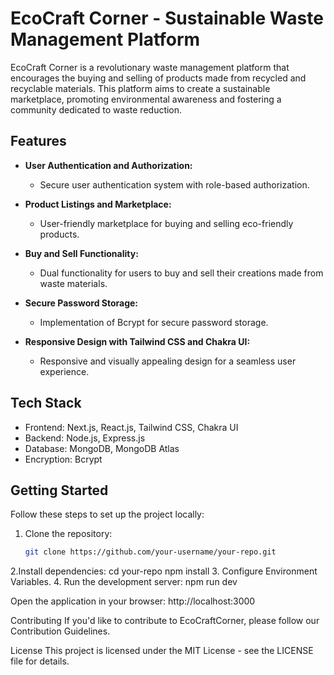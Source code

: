 # EcoCraft Corner - Sustainable Waste Management Platform

EcoCraft Corner is a revolutionary waste management platform that encourages the buying and selling of products made from recycled and recyclable materials. This platform aims to create a sustainable marketplace, promoting environmental awareness and fostering a community dedicated to waste reduction.

## Features

- **User Authentication and Authorization:**
  - Secure user authentication system with role-based authorization.
- **Product Listings and Marketplace:**
  - User-friendly marketplace for buying and selling eco-friendly products.
- **Buy and Sell Functionality:**
  - Dual functionality for users to buy and sell their creations made from waste materials.
- **Secure Password Storage:**
  - Implementation of Bcrypt for secure password storage.

- **Responsive Design with Tailwind CSS and Chakra UI:**
  - Responsive and visually appealing design for a seamless user experience.

## Tech Stack
- Frontend: Next.js, React.js, Tailwind CSS, Chakra UI
- Backend: Node.js, Express.js
- Database: MongoDB, MongoDB Atlas
- Encryption: Bcrypt

## Getting Started
Follow these steps to set up the project locally:

1. Clone the repository:
   ```bash
   git clone https://github.com/your-username/your-repo.git

2.Install dependencies:
cd your-repo
npm install
3. Configure Environment Variables.
4. Run the development server:
npm run dev

Open the application in your browser: http://localhost:3000

Contributing
If you'd like to contribute to EcoCraftCorner, please follow our Contribution Guidelines.

License
This project is licensed under the MIT License - see the LICENSE file for details.
